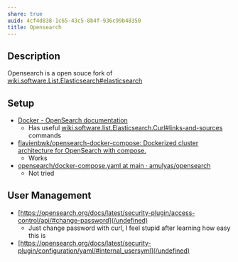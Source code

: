 ```yaml
---
share: true
uuid: 4cf4d838-1c65-43c5-8b4f-936c99b48350
title: Opensearch
---
```

## Description

Opensearch is a open souce fork of [wiki.software.List.Elasticsearch#elasticsearch](/undefined)


## Setup

* [Docker - OpenSearch documentation](https://opensearch.org/docs/latest/opensearch/install/docker/)
  * Has useful [wiki.software.list.Elasticsearch.Curl#links-and-sources](/undefined) commands
* [flavienbwk/opensearch-docker-compose: Dockerized cluster architecture for OpenSearch with compose.](https://github.com/flavienbwk/opensearch-docker-compose)
  * Works
* [opensearch/docker-compose.yaml at main · amulyas/opensearch](https://github.com/amulyas/opensearch/blob/main/docker-compose.yaml)
  * Not tried

## User Management

* [https://opensearch.org/docs/latest/security-plugin/access-control/api/#change-password](/undefined)
  * Just change password with curl, I feel stupid after learning how easy this is
* [https://opensearch.org/docs/latest/security-plugin/configuration/yaml/#internal_usersyml](/undefined)